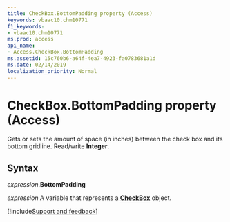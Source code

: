 ```yaml
---
title: CheckBox.BottomPadding property (Access)
keywords: vbaac10.chm10771
f1_keywords:
- vbaac10.chm10771
ms.prod: access
api_name:
- Access.CheckBox.BottomPadding
ms.assetid: 15c760b6-a64f-4ea7-4923-fa0783681a1d
ms.date: 02/14/2019
localization_priority: Normal
---
```



# CheckBox.BottomPadding property (Access)

Gets or sets the amount of space (in inches) between the check box and its bottom gridline. Read/write **Integer**.


## Syntax

_expression_.**BottomPadding**

_expression_ A variable that represents a **[CheckBox](Access.CheckBox.md)** object.




[!include[Support and feedback](~/includes/feedback-boilerplate.md)]
